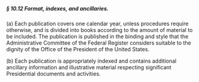 ##### § 10.12 Format, indexes, and ancillaries. #####

(a) Each publication covers one calendar year, unless procedures require otherwise, and is divided into books according to the amount of material to be included. The publication is published in the binding and style that the Administrative Committee of the Federal Register considers suitable to the dignity of the Office of the President of the United States.

(b) Each publication is appropriately indexed and contains additional ancillary information and illustrative material respecting significant Presidential documents and activities.